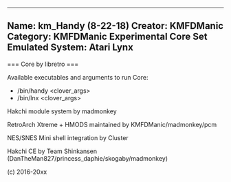 -----------------------
Name: km_Handy (8-22-18)
Creator: KMFDManic
Category: KMFDManic Experimental Core Set
Emulated System: Atari Lynx
-----------------------
=== Core by libretro ===

Available executables and arguments to run Core:
- /bin/handy <rom> <clover_args>
- /bin/lnx <rom> <clover_args>

Hakchi module system by madmonkey

RetroArch Xtreme + HMODS maintained by KMFDManic/madmonkey/pcm

NES/SNES Mini shell integration by Cluster

Hakchi CE by Team Shinkansen (DanTheMan827/princess_daphie/skogaby/madmonkey)

(c) 2016-20xx
